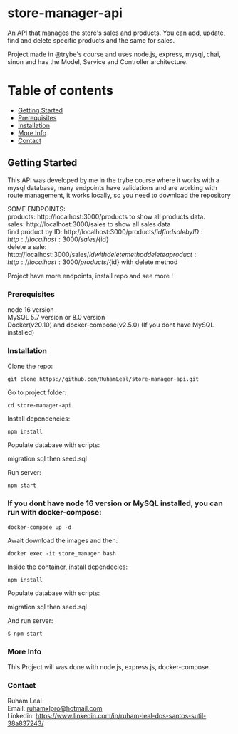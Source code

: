 # store-manager-api

An API that manages the store's sales and products. You can add, update, find and delete specific products and the same for sales.    

Project made in @trybe's course and uses node.js, express, mysql, chai, sinon and has the Model, Service and Controller architecture.


# Table of contents

- [Getting Started](#getting-started)
- [Prerequisites](#prerequisites)
- [Installation](#installation)
- [More Info](#more-info)
- [Contact](#contact)

## Getting Started

This API was developed by me in the trybe course where it works with a mysql database, many endpoints have validations and are working with route management, it works locally, so you need to download the repository


SOME ENDPOINTS:    
products: http://localhost:3000/products to show all products data.      
sales: http://localhost:3000/sales to show all sales data    
find product by ID: http://localhost:3000/products/${id}            
find sale by ID: http://localhost:3000/sales/${id}     
delete a sale: http://localhost:3000/sales/${id}  with delete method      
delete a product: http://localhost:3000/products/${id}  with delete method     

Project have more endpoints, install repo and see more !

### Prerequisites

node 16 version         
MySQL 5.7 version or 8.0 version        
Docker(v20.10) and docker-compose(v2.5.0) (If you dont have MySQL installed)        

### Installation  

Clone the repo:     
```
git clone https://github.com/RuhamLeal/store-manager-api.git    
```

Go to project folder:     
```
cd store-manager-api   
```

Install dependencies:     
```
npm install    
```

Populate database with scripts:    

migration.sql then seed.sql

Run server:
```
npm start    
```           
               
                  
                    
                     
### If you dont have node 16 version or MySQL installed, you can run with docker-compose:   
```
docker-compose up -d
```
 
Await download the images and then:    
```
docker exec -it store_manager bash
```

Inside the container, install dependecies:       
```
npm install
```

Populate database with scripts:    

migration.sql then seed.sql

And run server:       
```
$ npm start
```

### More Info

This Project will was done with node.js, express.js, docker-compose.

### Contact

Ruham Leal    
Email: ruhamxlpro@hotmail.com    
Linkedin: https://www.linkedin.com/in/ruham-leal-dos-santos-sutil-38a837243/
